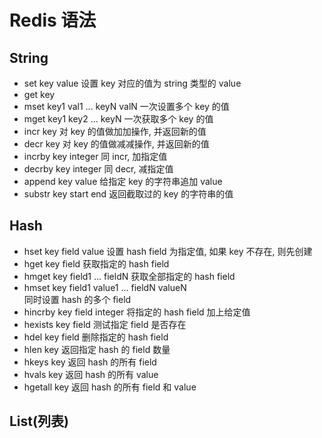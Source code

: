 # Redis 语法

## String

- set key value					设置 key 对应的值为 string 类型的 value
- get key
- mset key1 val1 ... keyN valN 	一次设置多个 key 的值
- mget key1 key2 ... keyN 		一次获取多个 key 的值
- incr key 						对 key 的值做加加操作, 并返回新的值
- decr key 						对 key 的值做减减操作, 并返回新的值
- incrby key integer 			同 incr, 加指定值
- decrby key integer 			同 decr, 减指定值
- append key value 				给指定 key 的字符串追加 value
- substr key start end 			返回截取过的 key 的字符串的值

## Hash

- hset key field value 			设置 hash field 为指定值, 如果 key 不存在, 则先创建
- hget key field 				获取指定的 hash field
- hmget key field1 ... fieldN 	获取全部指定的 hash field
- hmset key field1 value1 ... fieldN valueN 	
								同时设置 hash 的多个 field
- hincrby key field integer 	将指定的 hash field 加上给定值
- hexists key field 			测试指定 field 是否存在
- hdel key field 				删除指定的 hash field
- hlen key 						返回指定 hash 的 field 数量
- hkeys key 					返回 hash 的所有 field
- hvals key 					返回 hash 的所有 value
- hgetall key 					返回 hash 的所有 field 和 value

## List(列表)


